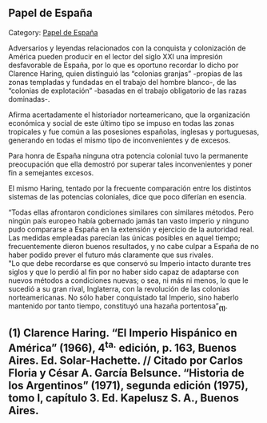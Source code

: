 ## Papel de España

Category: [Papel de España](http://descubrircorrientes.com.ar/2012/index.php/492-historia-desde-el-origen-hasta-1814/tierra-argentina-1492-1588/papel-de-espana)

Adversarios y leyendas relacionados con la conquista y colonización de América pueden producir en el lector del siglo XXI una impresión desfavorable de España, por lo que es oportuno recordar lo dicho por Clarence Haring, quien distinguió las “colonias granjas” -propias de las zonas templadas y fundadas en el trabajo del hombre blanco-, de las “colonias de explotación” -basadas en el trabajo obligatorio de las razas dominadas-.

Afirma acertadamente el historiador norteamericano, que la organización económica y social de este último tipo se impuso en todas las zonas tropicales y fue común a las posesiones españolas, inglesas y portuguesas, generando en todas el mismo tipo de inconvenientes y de excesos.

Para honra de España ninguna otra potencia colonial tuvo la permanente preocupación que ella demostró por superar tales inconvenientes y poner fin a semejantes excesos.

El mismo Haring, tentado por la frecuente comparación entre los distintos sistemas de las potencias coloniales, dice que poco diferían en esencia.

“Todas ellas afrontaron condiciones similares con similares métodos. Pero ningún país europeo había gobernado jamás tan vasto imperio y ninguno pudo compararse a España en la extensión y ejercicio de la autoridad real. Las medidas empleadas parecían las únicas posibles en aquel tiempo; frecuentemente dieron buenos resultados, y no cabe culpar a España de no haber podido prever el futuro más claramente que sus rivales.  
"Lo que debe recordarse es que conservó su Imperio intacto durante tres siglos y que lo perdió al fin por no haber sido capaz de adaptarse con nuevos métodos a condiciones nuevas; o sea, ni más ni menos, lo que le sucedió a su gran rival, Inglaterra, con la revolución de las colonias norteamericanas. No sólo haber conquistado tal Imperio, sino haberlo mantenido por tanto tiempo, constituyó una hazaña portentosa”<sub><strong>(1)</strong></sub>.

## **(1)** **Clarence Haring. “El Imperio Hispánico en América” (1966), 4<sup>ta.</sup> edición, p. 163, Buenos Aires. Ed. Solar-Hachette. // Citado por Carlos Floria y César A. García Belsunce. “Historia de los Argentinos” (1971), segunda edición (1975), tomo I, capítulo 3. Ed. Kapelusz S. A., Buenos Aires.**